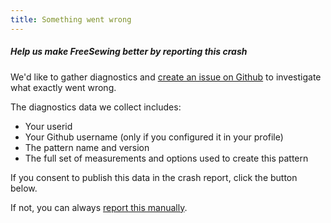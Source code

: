 ```yaml
---
title: Something went wrong
---
```


##### Help us make FreeSewing better by reporting this crash

We'd like to gather diagnostics
and [create an issue on Github](https://github.com/freesewing/freesewing/issues/new) to
investigate what exactly went wrong.

The diagnostics data we collect includes:

- Your userid
- Your Github username (only if you configured it in your profile)
- The pattern name and version
- The full set of measurements and options used to create this pattern

If you consent to publish this data in the crash report, click the button below.

If not, you can always [report this manually](https://github.com/freesewing/freesewing/issues/new).
